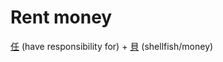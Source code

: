 # Rent money
[任](Vocabulary/任.md) (have responsibility for) + [貝](Kanji/kanji-dict/貝.md) (shellfish/money) 